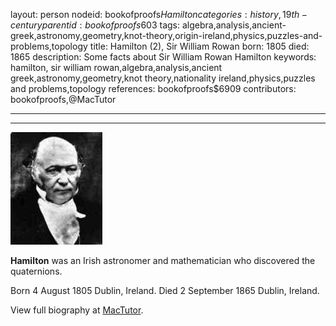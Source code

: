 layout: person
nodeid: bookofproofs$Hamilton
categories: history,19th-century
parentid: bookofproofs$603
tags: algebra,analysis,ancient-greek,astronomy,geometry,knot-theory,origin-ireland,physics,puzzles-and-problems,topology
title: Hamilton (2), Sir William Rowan
born: 1805
died: 1865
description: Some facts about Sir William Rowan Hamilton
keywords: hamilton, sir william rowan,algebra,analysis,ancient greek,astronomy,geometry,knot theory,nationality ireland,physics,puzzles and problems,topology
references: bookofproofs$6909
contributors: bookofproofs,@MacTutor

---


---

![Hamilton.jpg](https://github.com/bookofproofs/bookofproofs.github.io/blob/main/_sources/_assets/images/portraits/Hamilton.jpg?raw=true)

**Hamilton** was an Irish astronomer and mathematician who discovered the quaternions.

Born 4 August 1805 Dublin, Ireland. Died 2 September 1865 Dublin, Ireland.


View full biography at [MacTutor](https://mathshistory.st-andrews.ac.uk/Biographies/Hamilton/).
